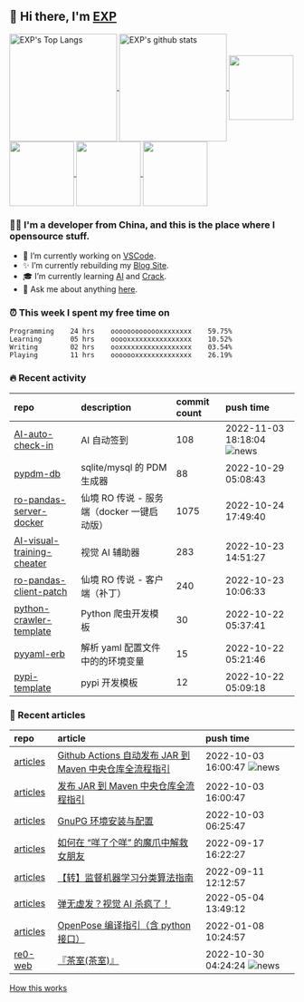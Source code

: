 ## 👋  Hi there, I'm [EXP](https://exp-blog.com)

<!--BGN_SECTION:github-readme-stats-->
<a href="https://exp-blog.com" target="_blank">
  <img height="190" align="center" src="https://github-readme-stats.vercel.app/api/top-langs/?username=lyy289065406&hide=HTML,CSS,TSQL&theme=great-gatsby" alt="EXP's Top Langs" />
</a>
<a href="https://exp-blog.com" target="_blank">
  <img height="190" align="center" src="https://github-readme-stats.vercel.app/api?username=lyy289065406&count_private=true&show_icons=true&theme=nightowl" alt="EXP's github stats" />
</a>



<a href="https://exp-blog.com" target="_blank">
  <img height="114" align="center" src="https://github-readme-stats.vercel.app/api/pin/?username=lyy289065406&repo=articles&theme=nord" />
</a>

<a href="https://github.com/lyy289065406/threat-broadcast" target="_blank">
  <img height="114" align="center" src="https://github-readme-stats.vercel.app/api/pin/?username=lyy289065406&repo=threat-broadcast&theme=nord" />
</a>

<a href="https://github.com/lyy289065406/CTF-Solving-Reports" target="_blank">
  <img height="114" align="center" src="https://github-readme-stats.vercel.app/api/pin/?username=lyy289065406&repo=CTF-Solving-Reports&theme=nord" />
</a>

<a href="https://github.com/lyy289065406/POJ-Solving-Reports" target="_blank">
  <img height="114" align="center" src="https://github-readme-stats.vercel.app/api/pin/?username=lyy289065406&repo=POJ-Solving-Reports&theme=nord" />
</a>

<!--END_SECTION:github-readme-stats-->



### 👨‍💻  I'm a developer from China, and this is the place where I opensource stuff.
<!--BGN_SECTION:introduction-->
- 🐾 I’m currently working on [VSCode](https://code.visualstudio.com/).
- ✨ I’m currently rebuilding my [Blog Site](https://github.com/lyy289065406/hexo-blog).
- 🎓 I’m currently learning [AI](https://github.com/lyy289065406/AI-visual-training-cheater) and [Crack](https://github.com/lyy289065406/crack-notes).
- 💬 Ask me about anything [here](https://github.com/lyy289065406/lyy289065406/issues).
<!--BGN_SECTION:introduction-->



### ⏰  This week I spent my free time on
<!-- BGN_SECTION:weektime -->
```text
Programming    24 hrs    ooooooooooooxxxxxxxx    59.75%
Learning       05 hrs    ooooxxxxxxxxxxxxxxxx    10.52%
Writing        02 hrs    ooxxxxxxxxxxxxxxxxxx    03.54%
Playing        11 hrs    ooooooxxxxxxxxxxxxxx    26.19%
```
<!-- END_SECTION:weektime -->



### 🔥  Recent activity
<!-- BGN_SECTION:activity -->
| repo | description | commit count | push time |
|:------|:------|:------|:------|
| [AI-auto-check-in](https://github.com/lyy289065406/AI-auto-check-in) | AI 自动签到 | 108 | 2022-11-03 18:18:04 ![news](https://github.com/lyy289065406/lyy289065406/blob/master/imgs/new.gif) |
| [pypdm-db](https://github.com/lyy289065406/pypdm-db) | sqlite/mysql 的 PDM 生成器 | 88 | 2022-10-29 05:08:43  |
| [ro-pandas-server-docker](https://github.com/lyy289065406/ro-pandas-server-docker) | 仙境 RO 传说 - 服务端（docker 一键启动版） | 1075 | 2022-10-24 17:49:40  |
| [AI-visual-training-cheater](https://github.com/lyy289065406/AI-visual-training-cheater) | 视觉 AI 辅助器 | 283 | 2022-10-23 14:51:27  |
| [ro-pandas-client-patch](https://github.com/lyy289065406/ro-pandas-client-patch) | 仙境 RO 传说 - 客户端（补丁） | 240 | 2022-10-23 10:06:33  |
| [python-crawler-template](https://github.com/lyy289065406/python-crawler-template) | Python 爬虫开发模板 | 30 | 2022-10-22 05:37:41  |
| [pyyaml-erb](https://github.com/lyy289065406/pyyaml-erb) | 解析 yaml 配置文件中的的环境变量 | 15 | 2022-10-22 05:21:46  |
| [pypi-template](https://github.com/lyy289065406/pypi-template) | pypi 开发模板 | 12 | 2022-10-22 05:09:18  |
<!-- END_SECTION:activity -->



### 📝  Recent articles
<!-- BGN_SECTION:article -->
| repo | article | push time |
|:------|:------|:------|
| [articles](https://github.com/lyy289065406/articles) | [Github Actions 自动发布 JAR 到 Maven 中央仓库全流程指引](https://exp-blog.com/tools/githubactions-zi-dong-fa-bu-jar-dao-maven-zhong-yang-cang-ku-quan-liu-cheng-zhi-yin/) | 2022-10-03 16:00:47 ![news](https://github.com/lyy289065406/lyy289065406/blob/master/imgs/new.gif) |
| [articles](https://github.com/lyy289065406/articles) | [发布 JAR 到 Maven 中央仓库全流程指引](https://exp-blog.com/tools/fa-bu-jar-dao-maven-zhong-yang-cang-ku-quan-liu-cheng-zhi-yin/) | 2022-10-03 16:00:47  |
| [articles](https://github.com/lyy289065406/articles) | [GnuPG 环境安装与配置](https://exp-blog.com/tools/gpg-huan-jing-an-zhuang-yu-pei-zhi/) | 2022-10-03 06:25:47  |
| [articles](https://github.com/lyy289065406/articles) | [如何在 “咩了个咩” 的魔爪中解救女朋友](https://exp-blog.com/safe/ru-he-zai-yang-liao-ge-yang-de-mo-zhua-zhong-jie-jiu-nu-peng-you/) | 2022-09-17 16:22:27  |
| [articles](https://github.com/lyy289065406/articles) | [【转】监督机器学习分类算法指南](https://exp-blog.com/deeplearn/jian-du-ji-qi-xue-xi-fen-lei-suan-fa-zhi-nan/) | 2022-09-11 12:12:57  |
| [articles](https://github.com/lyy289065406/articles) | [弹无虚发？视觉 AI 杀疯了！](https://exp-blog.com/deeplearn/shi-jue-ai-fu-zhu-de-yuan-li-he-fan-zhi/) | 2022-05-04 13:49:12  |
| [articles](https://github.com/lyy289065406/articles) | [OpenPose 编译指引（含 python 接口）](https://exp-blog.com/deeplearn/openpose-bian-yi-zhi-yin/) | 2022-01-08 10:24:57  |
| [re0-web](https://github.com/lyy289065406/re0-web) | [&#x300E;&#x8336;&#x5BA4;(&#x8336;&#x5BA4;)&#x300F;](https://lyy289065406.github.io/re0-web/gitbook/book/markdown/ch/chapter070/84.html) | 2022-10-30 04:24:24 ![news](https://github.com/lyy289065406/lyy289065406/blob/master/imgs/new.gif) |
<!-- END_SECTION:article -->


<a align="right" href="https://github.com/lyy289065406/lyy289065406/blob/master/How_this_works.md">How this works</a>

<!-- -------------------------------------- -->
<!-- more emoji : http://emojihomepage.com/ -->
<!-- -------------------------------------- -->
